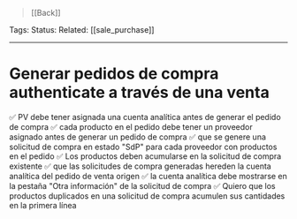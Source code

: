 > [[Back]]

Tags: 
Status: 
Related: [[sale_purchase]]

___

# Generar pedidos de compra authenticate a través de una venta


✅ PV debe tener asignada una cuenta analítica antes de generar el pedido de compra
✅ cada producto en el pedido debe tener un proveedor asignado antes de generar un pedido de compra
✅ que se genere una solicitud de compra en estado "SdP" para cada proveedor con productos en el pedido
✅ Los productos deben acumularse en la solicitud de compra existente
✅ que las solicitudes de compra generadas hereden la cuenta analítica del pedido de venta origen
✅ la cuenta analítica debe mostrarse en la pestaña "Otra información" de la solicitud de compra
✅ Quiero que los productos duplicados en una solicitud de compra acumulen sus cantidades en la primera línea